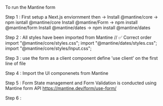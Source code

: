 To run the Mantine form 

Step 1 : First setup a Next.js enviornment then -> 
Install @mantine/core -> npm isntall @mantine/core
Install @mantine/Form -> npm install @mantine/form
Install @mantine/dates -> npm install @mantine/dates



Step 2 : All styles have been imported from Mantine
// ✅ Correct order
import "@mantine/core/styles.css";
import "@mantine/dates/styles.css";
import "@mantine/core/styles/Input.css";


Step 3 : use the form as a client component 
define 'use client' on the first line of file 


Step 4 : Import the UI componenets from Mantine 


Step 5 : Form State management and Form Validation is conducted using Mantine form API
https://mantine.dev/form/use-form/


Step 6 : 






